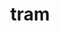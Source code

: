 ---
layout: travel&places
title: tram
emoji: tram
permalink: 🚊.html
image: assets/img/3moji/tram.png
---